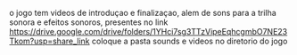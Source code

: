 o jogo tem videos de introduçao e finalizaçao, alem de sons para a trilha sonora e efeitos sonoros, presentes  no link https://drive.google.com/drive/folders/1YHci7sg3TTzVipeEqhcgmbO7NE23Tkom?usp=share_link
coloque a pasta sounds e videos no diretorio do jogo 
